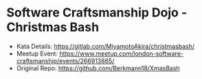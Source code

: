 # Software Craftsmanship Dojo - Christmas Bash

* Kata Details: https://gitlab.com/MiyamotoAkira/christmasbash/
* Meetup Event: https://www.meetup.com/london-software-craftsmanship/events/266913865/
* Original Repo: https://github.com/Berkmann18/XmasBash 